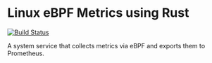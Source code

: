 # Linux eBPF Metrics using Rust
[![Build Status](https://github.com/syscll/lemurs/workflows/CI/badge.svg)](https://github.com/syscll/lemurs/actions)

A system service that collects metrics via eBPF and exports them to Prometheus.
